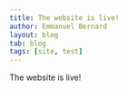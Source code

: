 ```yaml
---
title: The website is live!
author: Emmanuel Bernard
layout: blog
tab: blog
tags: [site, test]
---
```


The website is live!